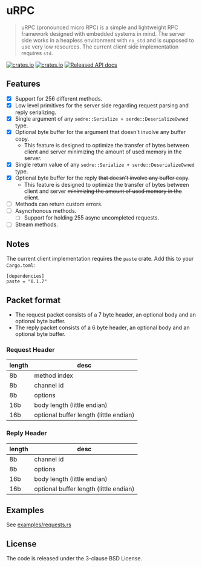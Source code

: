 # uRPC

> uRPC (pronounced micro RPC) is a simple and lightweight RPC framework designed
> with embedded systems in mind.  The server side works in a heapless
> environment with `no_std` and is supposed to use very low resources.  The
> current client side implementation requires `std`.

[![crates.io](https://img.shields.io/crates/v/urpc.svg)](https://crates.io/crates/urpc)
[![crates.io](https://img.shields.io/crates/d/urpc.svg)](https://crates.io/crates/urpc)
[![Released API docs](https://docs.rs/urpc/badge.svg)](https://docs.rs/urpc)

## Features

- [x] Support for 256 different methods.
- [x] Low level primitives for the server side regarding request parsing and
  reply serializing.
- [x] Single argument of any `sedre::Serialize + serde::DeserializeOwned` type.
- [x] Optional byte buffer for the argument that doesn't involve any buffer copy.
    - This feature is designed to optimize the transfer of bytes between client
      and server minimizing the amount of used memory in the server.
- [x] Single return value of any `sedre::Serialize + serde::DeserializeOwned` type.
- [x] Optional byte buffer for the reply ~~that doesn't involve any buffer copy~~.
    - This feature is designed to optimize the transfer of bytes between client
      and server ~~minimizing the amount of used memory in the client~~.
- [ ] Methods can return custom errors.
- [ ] Asyncrhonous methods.
    - [ ] Support for holding 255 async uncompleted requests.
- [ ] Stream methods.

## Notes

The current client implementation requires the `paste` crate.  Add this to your `Cargo.toml`:
```
[dependencies]
paste = "0.1.7"
```

## Packet format

- The request packet consists of a 7 byte header, an optional body and an
  optional byte buffer.
- The reply packet consists of a 6 byte header, an optional body and an
  optional byte buffer.

### Request Header

length | desc
-------|-----
8b | method index
8b | channel id
8b | options
16b | body length (little endian)
16b | optional buffer length (little endian)

### Reply Header

length | desc
-------|-----
8b | channel id
8b | options
16b | body length (little endian)
16b | optional buffer length (little endian)

## Examples

See [examples/requests.rs](requests.rs)

## License

The code is released under the 3-clause BSD License.
